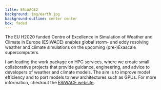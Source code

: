 ```yaml
---
title: ESiWACE2
background: img/earth.jpg
background-outline: center center
box: faded
---
```


The EU H2020 funded Centre of Excellence in Simulation of Weather and Climate in Europe (ESiWACE) enables global storm- and eddy resolving weather and climate simulations on the 
upcoming (pre-)Exascale supercomputers.

I am leading the work package on HPC services, where we create small collaborative projects that provide guidance, engineering, and advice to developers of 
weather and climate models. The aim is to improve model efficiency and to port models to new architectures such as GPUs. 
For more information, checkout the <a class="black-underlined" href="https://www.esiwace.eu/services/hpc-userservices">ESiWACE website</a>.

